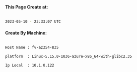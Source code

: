 
   
#### This Page Create at:

```bash

2023-05-10 - 23:33:07 UTC

```

#### Create By Machine:

```bash

Host Name : fv-az354-835

platform  : Linux-5.15.0-1036-azure-x86_64-with-glibc2.35

Ip Local  : 10.1.0.122

```

